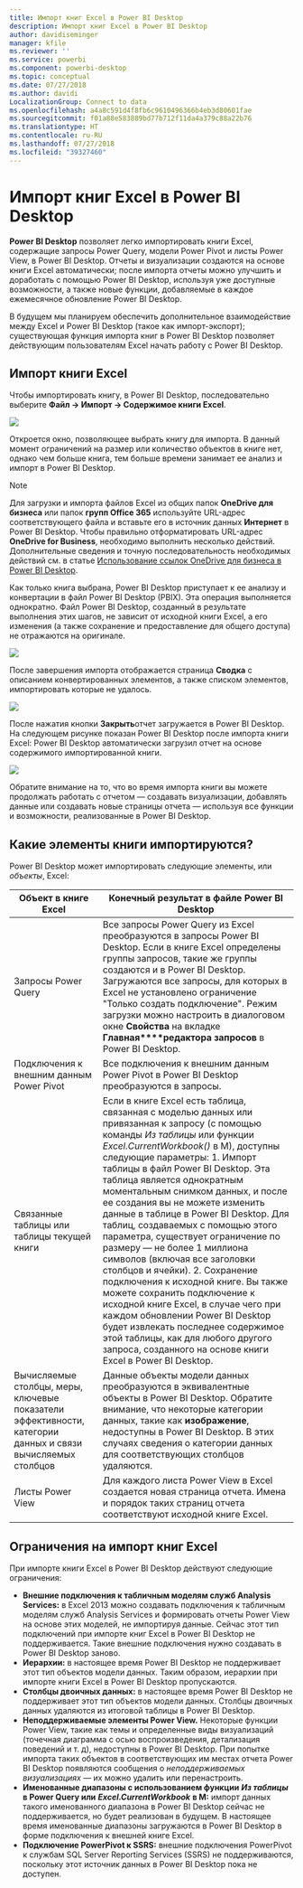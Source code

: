 ```yaml
---
title: Импорт книг Excel в Power BI Desktop
description: Импорт книг Excel в Power BI Desktop
author: davidiseminger
manager: kfile
ms.reviewer: ''
ms.service: powerbi
ms.component: powerbi-desktop
ms.topic: conceptual
ms.date: 07/27/2018
ms.author: davidi
LocalizationGroup: Connect to data
ms.openlocfilehash: a4a8c591d4f8fb6c9610496366b4eb3d80601fae
ms.sourcegitcommit: f01a88e583889bd77b712f11da4a379c88a22b76
ms.translationtype: HT
ms.contentlocale: ru-RU
ms.lasthandoff: 07/27/2018
ms.locfileid: "39327460"
---
```

# <a name="import-excel-workbooks-into-power-bi-desktop"></a>Импорт книг Excel в Power BI Desktop
**Power BI Desktop** позволяет легко импортировать книги Excel, содержащие запросы Power Query, модели Power Pivot и листы Power View, в Power BI Desktop. Отчеты и визуализации создаются на основе книги Excel автоматически; после импорта отчеты можно улучшить и доработать с помощью Power BI Desktop, используя уже доступные возможности, а также новые функции, добавляемые в каждое ежемесячное обновление Power BI Desktop.

В будущем мы планируем обеспечить дополнительное взаимодействие между Excel и Power BI Desktop (такое как импорт-экспорт); существующая функция импорта книг в Power BI Desktop позволяет действующим пользователям Excel начать работу с Power BI Desktop.

## <a name="how-do-i-import-an-excel-workbook"></a>Импорт книги Excel
Чтобы импортировать книгу, в Power BI Desktop, последовательно выберите **Файл -\> Импорт -\> Содержимое книги Excel**.

![](media/desktop-import-excel-workbooks/importexceltopbi_1.png)

Откроется окно, позволяющее выбрать книгу для импорта. В данный момент ограничений на размер или количество объектов в книге нет, однако чем больше книга, тем больше времени занимает ее анализ и импорт в Power BI Desktop.

> [!NOTE]
> Для загрузки и импорта файлов Excel из общих папок **OneDrive для бизнеса** или папок **групп Office 365** используйте URL-адрес соответствующего файла и вставьте его в источник данных **Интернет** в Power BI Desktop. Чтобы правильно отформатировать URL-адрес **OneDrive for Business**, необходимо выполнить несколько действий. Дополнительные сведения и точную последовательность необходимых действий см. в статье [Использование ссылок OneDrive для бизнеса в Power BI Desktop](desktop-use-onedrive-business-links.md).
> 
> 

Как только книга выбрана, Power BI Desktop приступает к ее анализу и конвертации в файл Power BI Desktop (PBIX). Эта операция выполняется однократно. Файл Power BI Desktop, созданный в результате выполнения этих шагов, не зависит от исходной книги Excel, а его изменения (а также сохранение и предоставление для общего доступа) не отражаются на оригинале.

![](media/desktop-import-excel-workbooks/importexceltopbi_2.png)

После завершения импорта отображается страница **Сводка** с описанием конвертированных элементов, а также списком элементов, импортировать которые не удалось.

![](media/desktop-import-excel-workbooks/importexceltopbi_3.png)

После нажатия кнопки **Закрыть**отчет загружается в Power BI Desktop. На следующем рисунке показан Power BI Desktop после импорта книги Excel: Power BI Desktop автоматически загрузил отчет на основе содержимого импортированной книги.

![](media/desktop-import-excel-workbooks/importexceltopbi_4.png)

Обратите внимание на то, что во время импорта книги вы можете продолжать работать с отчетом — создавать визуализации, добавлять данные или создавать новые страницы отчета — используя все функции и возможности, реализованные в Power BI Desktop.

## <a name="which-workbook-elements-are-imported"></a>Какие элементы книги импортируются?
Power BI Desktop может импортировать следующие элементы, или *объекты*, Excel:

| Объект в книге Excel | Конечный результат в файле Power BI Desktop |
| --- | --- |
| Запросы Power Query |Все запросы Power Query из Excel преобразуются в запросы Power BI Desktop. Если в книге Excel определены группы запросов, такие же группы создаются и в Power BI Desktop. Загружаются все запросы, для которых в Excel не установлено ограничение "Только создать подключение". Режим загрузки можно настроить в диалоговом окне **Свойства** на вкладке **Главная****редактора запросов** в Power BI Desktop. |
| Подключения к внешним данным Power Pivot |Все подключения к внешним данным Power Pivot в Power BI Desktop преобразуются в запросы. |
| Связанные таблицы или таблицы текущей книги |Если в книге Excel есть таблица, связанная с моделью данных или привязанная к запросу (с помощью команды *Из таблицы* или функции *Excel.CurrentWorkbook()* в M), доступны следующие параметры: 1. Импорт таблицы в файл Power BI Desktop. Эта таблица является однократным моментальным снимком данных, и после ее создания вы не можете изменить данные в таблице в Power BI Desktop. Для таблиц, создаваемых с помощью этого параметра, существует ограничение по размеру — не более 1 миллиона символов (включая все заголовки столбцов и ячейки). 2. Сохранение подключения к исходной книге. Вы также можете сохранить подключение к исходной книге Excel, в случае чего при каждом обновлении Power BI Desktop будет извлекать последнее содержимое этой таблицы, как для любого другого запроса, созданного на основе книги Excel в Power BI Desktop. |
| Вычисляемые столбцы, меры, ключевые показатели эффективности, категории данных и связи вычисляемых столбцов |Данные объекты модели данных преобразуются в эквивалентные объекты в Power BI Desktop. Обратите внимание, что некоторые категории данных, такие как **изображение**, недоступны в Power BI Desktop. В этих случаях сведения о категории данных для соответствующих столбцов удаляются. |
| Листы Power View |Для каждого листа Power View в Excel создается новая страница отчета. Имена и порядок таких страниц отчета соответствуют исходной книге Excel. |

## <a name="are-there-any-limitations-to-importing-a-workbook"></a>Ограничения на импорт книг Excel
При импорте книги Excel в Power BI Desktop действуют следующие ограничения:

* **Внешние подключения к табличным моделям служб Analysis Services:** в Excel 2013 можно создавать подключения к табличным моделям служб Analysis Services и формировать отчеты Power View на основе этих моделей, не импортируя данные. Сейчас этот тип подключений при импорте книг Excel в Power BI Desktop не поддерживается. Такие внешние подключения нужно создавать в Power BI Desktop заново.
* **Иерархии:** в настоящее время Power BI Desktop не поддерживает этот тип объектов модели данных. Таким образом, иерархии при импорте книги Excel в Power BI Desktop пропускаются.
* **Столбцы двоичных данных:** в настоящее время Power BI Desktop не поддерживает этот тип объектов модели данных. Столбцы двоичных данных удаляются из итоговой таблицы в Power BI Desktop.
* **Неподдерживаемые элементы Power View.** Некоторые функции Power View, такие как темы и определенные виды визуализаций (точечная диаграмма с осью воспроизведения, детализация поведений и т. д), недоступны в Power BI Desktop. При попытке импорта таких объектов в соответствующих им местах отчета Power BI Desktop появляются сообщения о *неподдерживаемых визуализациях* — их можно удалить или перенастроить.
* **Именованные диапазоны с использованием функции** ***Из таблицы*** **в Power Query или**  ***Excel.CurrentWorkbook*** **в M:** импорт данных такого именованного диапазона в Power BI Desktop сейчас не поддерживается, но будет реализован в будущем. В настоящее время именованные диапазоны загружаются в Power BI Desktop в форме подключения к внешней книге Excel.
* **Подключение PowerPivot к SSRS:** внешние подключения PowerPivot к службам SQL Server Reporting Services (SSRS) не поддерживаются, поскольку этот источник данных в Power BI Desktop пока не доступен.

